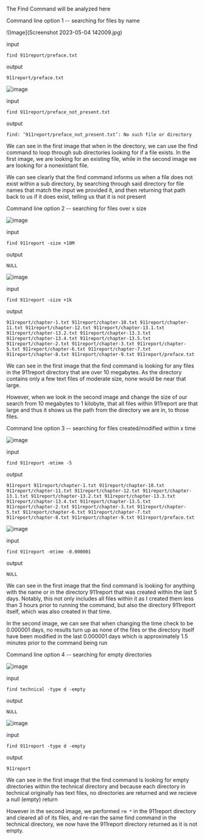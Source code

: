 The Find Command will be analyzed here

Command line option 1 -- searching for files by name

![Image](Screenshot 2023-05-04 142009.jpg)

input

`find 911report/preface.txt`

output

`911report/preface.txt`

![image](https://user-images.githubusercontent.com/130321865/236344637-f8e2a3eb-6607-4bce-b10e-2eb05396e846.png)

input

`find 911report/preface_not_present.txt`

output

`find: ‘911report/preface_not_present.txt’: No such file or directory`

We can see in the first image that when in the directory, we can use the find command to loop through sub directories looking for if a file exists.  In the first image, we are looking for an existing file, while in the second image we are looking for a nonexistant file.  

We can see clearly that the find command informs us when a file does not exist within a sub directory, by searching through said directory for file names that match the input we provided it, and then returning that path back to us if it does exist, telling us that it is not present

Command line option 2 -- searching for files over x size

![image](https://user-images.githubusercontent.com/130321865/236344670-4028f8d0-39f7-4d0d-9fe8-c62c9f682066.png)

input

`find 911report -size +10M`

output

`NULL`

![image](https://user-images.githubusercontent.com/130321865/236344710-63b52c06-6061-437a-9416-3c029ad73260.png)

input

`find 911report -size +1k`

output

`911report/chapter-1.txt
911report/chapter-10.txt
911report/chapter-11.txt
911report/chapter-12.txt
911report/chapter-13.1.txt
911report/chapter-13.2.txt
911report/chapter-13.3.txt
911report/chapter-13.4.txt
911report/chapter-13.5.txt
911report/chapter-2.txt
911report/chapter-3.txt
911report/chapter-5.txt
911report/chapter-6.txt
911report/chapter-7.txt
911report/chapter-8.txt
911report/chapter-9.txt
911report/preface.txt`

We can see in the first image that the find command is looking for any files in the 911report directory that are over 10 megabytes.  As the directory contains only a few text files of moderate size, none would be near that large.

However, when we look in the second image and change the size of our search from 10 megabytes to 1 kilobyte, that all files within 911report are that large and thus it shows us the path from the directory we are in, to those files.

Command line option 3 -- searching for files created/modified within x time

![image](https://user-images.githubusercontent.com/130321865/236344752-b83f6bc4-08f2-409b-9f1c-a0670a2b416b.png)

input

`find 911report -mtime -5`

output

`911report
911report/chapter-1.txt
911report/chapter-10.txt
911report/chapter-11.txt
911report/chapter-12.txt
911report/chapter-13.1.txt
911report/chapter-13.2.txt
911report/chapter-13.3.txt
911report/chapter-13.4.txt
911report/chapter-13.5.txt
911report/chapter-2.txt
911report/chapter-3.txt
911report/chapter-5.txt
911report/chapter-6.txt
911report/chapter-7.txt
911report/chapter-8.txt
911report/chapter-9.txt
911report/preface.txt`

![image](https://user-images.githubusercontent.com/130321865/236344790-b9f8640e-7a18-4370-9894-77a269afce0b.png)

input 

`find 911report -mtime -0.000001`

output

`NULL`

We can see in the first image that the find command is looking for anything with the name or in the directory 911report that was created within the last 5 days.  Notably, this not only includes all files within it as I created them less than 3 hours prior to running the command, but also the directory 911report itself, which was also created in that time.

In the second image, we can see that when changing the time check to be 0.000001 days, no results turn up as none of the files or the directory itself have been modified in the last 0.000001 days which is approximately 1.5 minutes prior to the command being run

Command line option 4 -- searching for empty directories

![image](https://user-images.githubusercontent.com/130321865/236344832-5f1f26b1-cec6-4724-a273-3057beda3a2e.png)

input

`find technical -type d -empty`

output

`NULL`

![image](https://user-images.githubusercontent.com/130321865/236344868-28dbe56c-d5a3-46f5-b94e-779bceea88d8.png)

input

`find 911report -type d -empty`

output

`911report`

We can see in the first image that the find command is looking for empty directories within the technical directory and because each directory in technical originally has text files, no directories are returned and we recieve a null (empty) return

However in the second image, we performed `rm *` in the 911report directory and cleared all of its files, and re-ran the same find command in the technical directory, we now have the 911report directory returned as it is not empty.  
